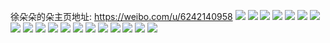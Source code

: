 徐朵朵的朵主页地址: https://weibo.com/u/6242140958 
![](https://wx4.sinaimg.cn/mw2000/006Oro0Sgy1h95nsgmnb5j32c0340qv7.jpg) 
![](https://wx4.sinaimg.cn/mw2000/006Oro0Sgy1h95nsc70brj32c0340e84.jpg) 
![](https://wx4.sinaimg.cn/mw2000/006Oro0Sgy1h95ns8bvdlj323c2a6qv6.jpg) 
![](https://wx4.sinaimg.cn/mw2000/006Oro0Sgy1gwsp45v6roj32802yokjn.jpg) 
![](https://wx4.sinaimg.cn/mw2000/006Oro0Sgy1gwsp4afl3lj32yo280x6r.jpg) 
![](https://wx4.sinaimg.cn/mw2000/006Oro0Sgy1gwsp42qso0j32802yoqva.jpg) 
![](https://wx4.sinaimg.cn/mw2000/006Oro0Sgy1gwsp4nkpooj32802zy1l1.jpg) 
![](https://wx4.sinaimg.cn/mw2000/006Oro0Sgy1gwsp4wocl1j32802yo1l1.jpg) 
![](https://wx4.sinaimg.cn/mw2000/006Oro0Sgy1gwsp54uf0zj32yo280u10.jpg) 
![](https://wx4.sinaimg.cn/mw2000/006Oro0Sgy1gqolrxlywbj31gt1px1j8.jpg) 
![](https://wx4.sinaimg.cn/mw2000/006Oro0Sgy1gqfeayttcej31mc25skjl.jpg) 
![](https://wx4.sinaimg.cn/mw2000/006Oro0Sgy1gqfeb1bvl1j31mc25sb29.jpg) 
![](https://wx4.sinaimg.cn/mw2000/006Oro0Sgy1gpyeenkhd7j30n01age2r.jpg) 
![](https://wx4.sinaimg.cn/mw2000/006Oro0Sgy1gpyeepi2jzj30n01ai1gy.jpg) 
![](https://wx4.sinaimg.cn/mw2000/006Oro0Sgy1gpyeerf4w4j30n01afk22.jpg) 
![](https://wx4.sinaimg.cn/mw2000/006Oro0Sgy1gpyeehbm9pj30mu1aj4fo.jpg) 
![](https://wx4.sinaimg.cn/mw2000/006Oro0Sgy3gplenckhm3j30n00uok60.jpg) 
![](https://wx4.sinaimg.cn/mw2000/006Oro0Sgy1gplegkc0t2j30ku0kudj6.jpg) 
![](https://wx4.sinaimg.cn/mw2000/006Oro0Sgy1gncngvnkx9j31o01o0qv5.jpg) 
